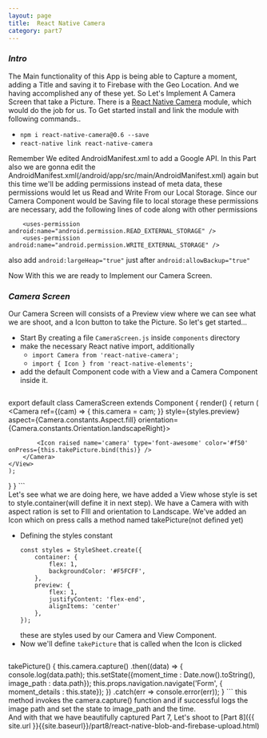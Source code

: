 ```yaml
---
layout: page
title:  React Native Camera
category: part7
---
```


### _Intro_
The Main functionality of this App is being able to Capture a moment, adding a Title and saving it to Firebase with the Geo Location. And we having accomplished any of these yet. So Let's Implement A Camera Screen that take a Picture. There is a [React Native Camera](https://github.com/lwansbrough/react-native-camera) module, which would do the job for us. To Get started install and link the module with following commands..
* `npm i react-native-camera@0.6 --save`
* `react-native link react-native-camera`  

Remember We edited AndroidManifest.xml to add a Google API. In this Part also we are gonna edit the AndroidManifest.xml(/android/app/src/main/AndroidManifest.xml) again but this time we'll be adding permissions instead of meta data, these permissions would let us Read and Write From our Local Storage. Since our Camera Component would be Saving file to local storage these permissions are necessary, add the following lines of code along with other permissions
```
    <uses-permission android:name="android.permission.READ_EXTERNAL_STORAGE" />
    <uses-permission android:name="android.permission.WRITE_EXTERNAL_STORAGE" /> 
```  
also add `android:largeHeap="true"` just after `android:allowBackup="true"`

Now 
With this we are ready to Implement our Camera Screen.
### _Camera Screen_
Our Camera Screen will consists of a Preview view where we can see what we are shoot, and a Icon button to take the Picture. So let's get started...
* Start By creating a file `CameraScreen.js` inside `components` directory
* make the necessary React native import, additionally
	- `import Camera from 'react-native-camera';`  
	- `import { Icon } from 'react-native-elements';`
* add the default Component code with a View and a Camera Component inside it. 
	```
export default class CameraScreen extends Component {
  render() {
    return (
    <View style={styles.container}>
        <Camera
			ref={(cam) => {
				this.camera = cam;
			}}
			style={styles.preview}
			aspect={Camera.constants.Aspect.fill}
			orientation={Camera.constants.Orientation.landscapeRight}>
          
			<Icon raised name='camera' type='font-awesome' color='#f50' onPress={this.takePicture.bind(this)} />
		</Camera>
	</View>
    );
  }
}
	```  
	Let's see what we are doing here, we have added a View whose style is set to style.container(will define it in next step). We have a Camera with with aspect ration is set to FIll and orientation to Landscape. We've added an Icon which on press calls a method named takePicture(not defined yet)  

* Defining the styles constant  
	```
	const styles = StyleSheet.create({
		container: {
			flex: 1,
			backgroundColor: '#F5FCFF',
		},
		preview: {
			flex: 1,
			justifyContent: 'flex-end',
			alignItems: 'center'
		},
	});
	```
	these are styles used by our Camera and View Component.
* Now we'll define `takePicture` that is called when the Icon is clicked  
	```
takePicture() {
    this.camera.capture()
      .then((data) => {
        console.log(data.path);
        this.setState({moment_time : Date.now().toString(), image_path : data.path});
        this.props.navigation.navigate('Form', { moment_details : this.state});
      })
      .catch(err => console.error(err));
  }
	```
	this method invokes the camera.capture() function and if successful logs the image path and set the state to image_path and the time.  
	And with that we have beautifully captured Part 7, Let's shoot to [Part 8]({{ site.url }}{{site.baseurl}}/part8/react-native-blob-and-firebase-upload.html)
